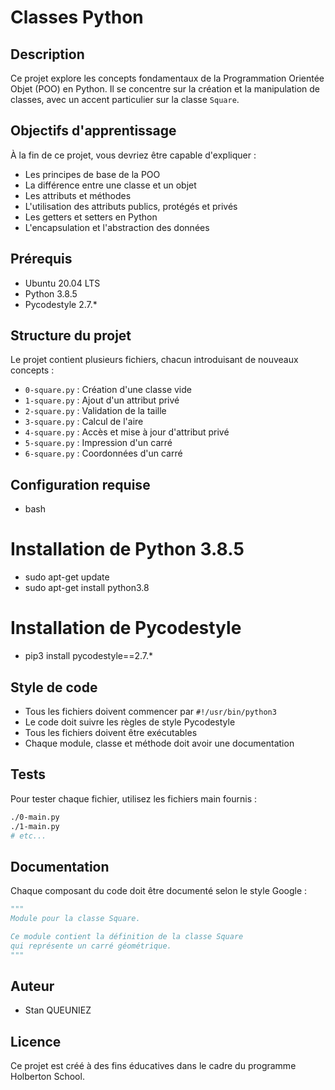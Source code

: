 # Classes Python

## Description
Ce projet explore les concepts fondamentaux de la Programmation Orientée Objet (POO) en Python. Il se concentre sur la création et la manipulation de classes, avec un accent particulier sur la classe `Square`.

## Objectifs d'apprentissage
À la fin de ce projet, vous devriez être capable d'expliquer :
* Les principes de base de la POO
* La différence entre une classe et un objet
* Les attributs et méthodes
* L'utilisation des attributs publics, protégés et privés
* Les getters et setters en Python
* L'encapsulation et l'abstraction des données

## Prérequis
* Ubuntu 20.04 LTS
* Python 3.8.5
* Pycodestyle 2.7.*

## Structure du projet
Le projet contient plusieurs fichiers, chacun introduisant de nouveaux concepts :

* `0-square.py` : Création d'une classe vide
* `1-square.py` : Ajout d'un attribut privé
* `2-square.py` : Validation de la taille
* `3-square.py` : Calcul de l'aire
* `4-square.py` : Accès et mise à jour d'attribut privé
* `5-square.py` : Impression d'un carré
* `6-square.py` : Coordonnées d'un carré

## Configuration requise
- bash

# Installation de Python 3.8.5
- sudo apt-get update
- sudo apt-get install python3.8

# Installation de Pycodestyle

- pip3 install pycodestyle==2.7.*


## Style de code
* Tous les fichiers doivent commencer par `#!/usr/bin/python3`
* Le code doit suivre les règles de style Pycodestyle
* Tous les fichiers doivent être exécutables
* Chaque module, classe et méthode doit avoir une documentation

## Tests
Pour tester chaque fichier, utilisez les fichiers main fournis :
```bash
./0-main.py
./1-main.py
# etc...
```

## Documentation
Chaque composant du code doit être documenté selon le style Google :
```python
"""
Module pour la classe Square.

Ce module contient la définition de la classe Square
qui représente un carré géométrique.
"""
```

## Auteur
- Stan QUEUNIEZ

## Licence
Ce projet est créé à des fins éducatives dans le cadre du programme Holberton School.